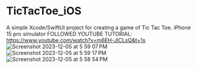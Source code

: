 # TicTacToe_iOS
A simple Xcode/SwiftUI project for creating a game of Tic Tac Toe. iPhone 15 pro simulator
FOLLOWED YOUTUBE TUTORIAL: https://www.youtube.com/watch?v=m6EH-JlCLsQ&t=1s
![Screenshot 2023-12-05 at 5 59 07 PM](https://github.com/shailtp/TicTacToe_iOS/assets/58041124/ab1ab29d-510d-4b17-ac07-47149367c839)
![Screenshot 2023-12-05 at 5 59 17 PM](https://github.com/shailtp/TicTacToe_iOS/assets/58041124/35b32561-f5d9-48cb-977d-e811a44e08aa)
![Screenshot 2023-12-05 at 5 58 54 PM](https://github.com/shailtp/TicTacToe_iOS/assets/58041124/b0005679-ab70-462f-b301-f9b8fdcd9b04)

